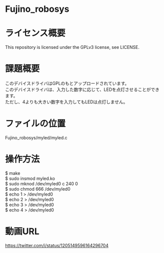 # Fujino_robosys

# ライセンス概要

This repository is licensed under the GPLv3 license, see LICENSE.

# 課題概要

このデバイスドライバはGPLのもとアップロードされています。<br>
このデバイスドライバは、入力した数字に応じて、LEDを点灯させることができます。<br>
ただし、4よりも大きい数字を入力してもLEDは点灯しません。<br>

# ファイルの位置

Fujino_robosys/myled/myled.c

# 操作方法

$ make <br>
$ sudo insmod myled.ko <br>
$ sudo mknod /dev/myled0 c 240 0 <br>
$ sudo chmod 666 /dev/myled0 <br>
$ echo 1 > /dev/myled0 <br>
$ echo 2 > /dev/myled0 <br>
$ echo 3 > /dev/myled0 <br>
$ echo 4 > /dev/myled0 <br>

# 動画URL

https://twitter.com/i/status/1205149596164296704

